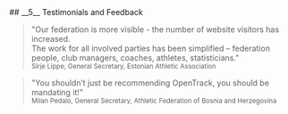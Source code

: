 <div markdown="1" data-aos="fade-up">
## __5__ Testimonials and Feedback

> "Our federation is more visible - the number of website visitors has increased.  
The work for all involved parties has been simplified – federation people, club managers, coaches, athletes, statisticians."  
<small>Sirje Lippe, General Secretary, Estonian Athletic Association</small>

> "You shouldn’t just be recommending OpenTrack, you should be mandating it!"  
<small>Milan Pedalo, General Secretary, Athletic Federation of Bosnia and Herzegovina</small>

</div>
